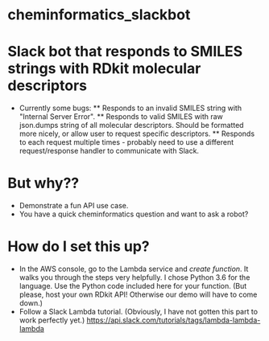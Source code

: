 # cheminformatics_slackbot

# Slack bot that responds to SMILES strings with RDkit molecular descriptors
* Currently some bugs:
** Responds to an invalid SMILES string with "Internal Server Error".
** Responds to valid SMILES with raw json.dumps string of all molecular descriptors. Should be formatted more nicely, or allow user to request specific descriptors.
** Responds to each request multiple times - probably need to use a different request/response handler to communicate with Slack.

# But why?? 
* Demonstrate a fun API use case.
* You have a quick cheminformatics question and want to ask a robot?

# How do I set this up?
* In the AWS console, go to the Lambda service and *create function*. It walks you through the steps very helpfully. I chose Python 3.6 for the language. Use the Python code included here for your function. (But please, host your own RDkit API! Otherwise our demo will have to come down.)
* Follow a Slack Lambda tutorial. (Obviously, I have not gotten this part to work perfectly yet.) https://api.slack.com/tutorials/tags/lambda-lambda-lambda
